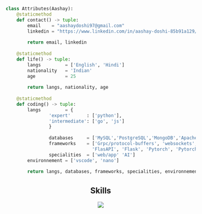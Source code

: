 <!--
### Hi there 👋


**AashayBhupendraDoshi/AashayBhupendraDoshi** is a ✨ _special_ ✨ repository because its `README.md` (this file) appears on your GitHub profile.

Here are some ideas to get you started:

- 🔭 I’m currently working on ...
- 🌱 I’m currently learning ...
- 👯 I’m looking to collaborate on ...
- 🤔 I’m looking for help with ...
- 💬 Ask me about ...
- 📫 How to reach me: ...
- 😄 Pronouns: ...
- ⚡ Fun fact: ...
-->

```python
class Attributes(Aashay):
	@staticmethod
	def contact() -> tuple:
	    email    = "aashaydoshi97@gmail.com"
	    linkedin = "https://www.linkedin.com/in/aashay-doshi-85b91a129/"
	    
	    return email, linkedin
	
	@staticmethod
	def life() -> tuple:
		langs         = ['English', 'Hindi']
		nationality   = 'Indian'
		age           = 25
		
		return langs, nationality, age
	
	@staticmethod
	def coding() -> tuple:
		langs 	      = {
				'expert'      : ['python'],
				'intermediate': ['go', 'js']
				}
    
                databases     = ['MySQL','PostgreSQL','MongoDB','ApacheKafka']
                frameworks    = ['Grpc/protocol-buffers', 'websockets', 
                                'FlasAPI', 'Flask', 'Pytorch', 'Pytorch-Geometric']
                specialities  = ['web/app' 'AI']
		environnement = ['vscode', 'nano']
		
		return langs, databases, frameworks, specialities, environnement

```

<!-- 	@staticmethod
	def projects() -> tuple:
		Web/App   = ['HQ Gen', 'Raid Toolkit']
		AI    = ['view bot', 'Algorithms']
		Crypto = ['Gen', 'Botting']
		
    return discord, tiktok, instagram, twitch, website -->
    
<h2 align="center">Skills </h2>

<p align="center">
  <a href="https://skillicons.dev">
    <img src="https://skillicons.dev/icons?i=python,golang,pytorch,fastapi,kafka,mysql,postgres,mongodb,docker,raspberrypi" />
  </a>
</p>

